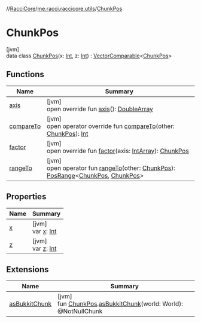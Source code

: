 //[RacciCore](../../../index.md)/[me.racci.raccicore.utils](../index.md)/[ChunkPos](index.md)

# ChunkPos

[jvm]\
data class [ChunkPos](index.md)(x: [Int](https://kotlinlang.org/api/latest/jvm/stdlib/kotlin/-int/index.html), z: [Int](https://kotlinlang.org/api/latest/jvm/stdlib/kotlin/-int/index.html)) : [VectorComparable](../-vector-comparable/index.md)&lt;[ChunkPos](index.md)&gt;

## Functions

| Name | Summary |
|---|---|
| [axis](axis.md) | [jvm]<br>open override fun [axis](axis.md)(): [DoubleArray](https://kotlinlang.org/api/latest/jvm/stdlib/kotlin/-double-array/index.html) |
| [compareTo](index.md#-73541363%2FFunctions%2F-1216412040) | [jvm]<br>open operator override fun [compareTo](index.md#-73541363%2FFunctions%2F-1216412040)(other: [ChunkPos](index.md)): [Int](https://kotlinlang.org/api/latest/jvm/stdlib/kotlin/-int/index.html) |
| [factor](factor.md) | [jvm]<br>open override fun [factor](factor.md)(axis: [IntArray](https://kotlinlang.org/api/latest/jvm/stdlib/kotlin/-int-array/index.html)): [ChunkPos](index.md) |
| [rangeTo](index.md#-1819193307%2FFunctions%2F-1216412040) | [jvm]<br>open operator fun [rangeTo](index.md#-1819193307%2FFunctions%2F-1216412040)(other: [ChunkPos](index.md)): [PosRange](../-pos-range/index.md)&lt;[ChunkPos](index.md), [ChunkPos](index.md)&gt; |

## Properties

| Name | Summary |
|---|---|
| [x](x.md) | [jvm]<br>var [x](x.md): [Int](https://kotlinlang.org/api/latest/jvm/stdlib/kotlin/-int/index.html) |
| [z](z.md) | [jvm]<br>var [z](z.md): [Int](https://kotlinlang.org/api/latest/jvm/stdlib/kotlin/-int/index.html) |

## Extensions

| Name | Summary |
|---|---|
| [asBukkitChunk](../as-bukkit-chunk.md) | [jvm]<br>fun [ChunkPos](index.md).[asBukkitChunk](../as-bukkit-chunk.md)(world: World): @NotNullChunk |
